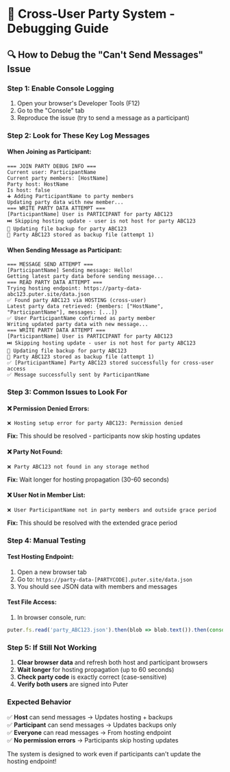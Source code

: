 # 🧪 Cross-User Party System - Debugging Guide

## 🔍 **How to Debug the "Can't Send Messages" Issue**

### **Step 1: Enable Console Logging**
1. Open your browser's Developer Tools (F12)
2. Go to the "Console" tab
3. Reproduce the issue (try to send a message as a participant)

### **Step 2: Look for These Key Log Messages**

#### **When Joining as Participant:**
```
=== JOIN PARTY DEBUG INFO ===
Current user: ParticipantName
Current party members: [HostName]
Party host: HostName
Is host: false
➕ Adding ParticipantName to party members
Updating party data with new member...
=== WRITE PARTY DATA ATTEMPT ===
[ParticipantName] User is PARTICIPANT for party ABC123
⏭️ Skipping hosting update - user is not host for party ABC123
📁 Updating file backup for party ABC123
📁 Party ABC123 stored as backup file (attempt 1)
```

#### **When Sending Message as Participant:**
```
=== MESSAGE SEND ATTEMPT ===
[ParticipantName] Sending message: Hello!
Getting latest party data before sending message...
=== READ PARTY DATA ATTEMPT ===
Trying hosting endpoint: https://party-data-abc123.puter.site/data.json
✅ Found party ABC123 via HOSTING (cross-user)
Latest party data retrieved: {members: ["HostName", "ParticipantName"], messages: [...]}
✅ User ParticipantName confirmed as party member
Writing updated party data with new message...
=== WRITE PARTY DATA ATTEMPT ===
[ParticipantName] User is PARTICIPANT for party ABC123
⏭️ Skipping hosting update - user is not host for party ABC123
📁 Updating file backup for party ABC123
📁 Party ABC123 stored as backup file (attempt 1)
✅ [ParticipantName] Party ABC123 stored successfully for cross-user access
✅ Message successfully sent by ParticipantName
```

### **Step 3: Common Issues to Look For**

#### **❌ Permission Denied Errors:**
```
❌ Hosting setup error for party ABC123: Permission denied
```
**Fix:** This should be resolved - participants now skip hosting updates

#### **❌ Party Not Found:**
```
❌ Party ABC123 not found in any storage method
```
**Fix:** Wait longer for hosting propagation (30-60 seconds)

#### **❌ User Not in Member List:**
```
❌ User ParticipantName not in party members and outside grace period
```
**Fix:** This should be resolved with the extended grace period

### **Step 4: Manual Testing**

#### **Test Hosting Endpoint:**
1. Open a new browser tab
2. Go to: `https://party-data-[PARTYCODE].puter.site/data.json`
3. You should see JSON data with members and messages

#### **Test File Access:**
1. In browser console, run:
```javascript
puter.fs.read('party_ABC123.json').then(blob => blob.text()).then(console.log)
```

### **Step 5: If Still Not Working**

1. **Clear browser data** and refresh both host and participant browsers
2. **Wait longer** for hosting propagation (up to 60 seconds)
3. **Check party code** is exactly correct (case-sensitive)
4. **Verify both users** are signed into Puter

### **Expected Behavior**

✅ **Host** can send messages → Updates hosting + backups  
✅ **Participant** can send messages → Updates backups only  
✅ **Everyone** can read messages → From hosting endpoint  
✅ **No permission errors** → Participants skip hosting updates  

The system is designed to work even if participants can't update the hosting endpoint!
